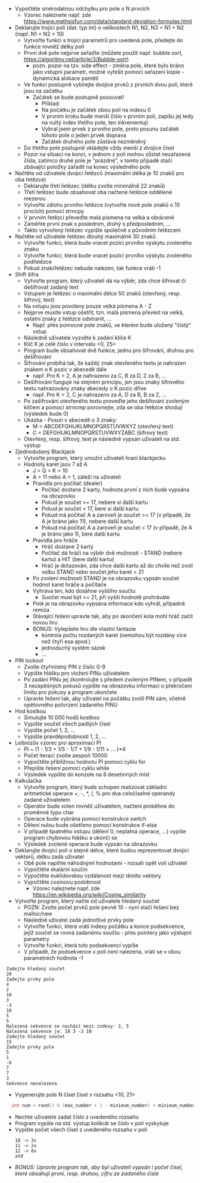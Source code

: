 - Vypočtěte směrodatnou odchylku pro pole o N prvcích
    - Vzorec naleznete např. zde https://www.mathsisfun.com/data/standard-deviation-formulas.html
- Deklarujte trojici polí (dat. typ int) o velikostech N1, N2, N3 = N1 + N2 (např. N1 = N2 = 10)
  - Vytvořte funkci s trojici parametrů pro uvedená pole, předejte do funkce rovněž délky polí
  - První dvě pole nejprve seřaďte (můžete použít např. bubble sort, https://algoritmy.net/article/3/Bubble-sort)
    - pozn. pozor na tzv. side effect - změna pole, které bylo bráno jako vstupní parametr, možné vyřešit pomocí seřazení kopie - dynamická alokace paměti
  - Ve funkci postupně vybírejte dvojice prvků z prvních dvou polí, které jsou na začátku
    - Začátek se bude postupně posouvat!
        - Příklad:
        - Na počátku je začátek obou polí na indexu 0
        - V prvním kroku bude menší číslo v prvním poli, zapíšu jej tedy na nultý index třetího pole, ten inkrementuji
        - Vybral jsem prvek z prvního pole, proto posunu začátek tohoto pole o jeden prvek doprava
        - Začátek druhého pole zůstává nezměněný
  - Do třetího pole postupně vkládejte vždy menší z dvojice čísel
  - Pozor na situaci na konci, v jednom z polí mohou zůstat nezařazená čísla, zatímco druhé pole je "prázdné", v tomto případě stačí zbávající položky zařadit na konec výsledného pole
- Načtěte od uživatele dvojici řetězců (maximální délka je 10 znaků pro oba řetězce)
  - Deklarujte třetí řetězec (délku zvolte minimálně 22 znaků)
  - Třetí řetězec bude obsahovat oba načtené řetězce oddělené mezerou
  - Vytvořte zálohu prvního řetězce (vytvořte nové pole znaků o 10 prvcích) pomocí strncpy
  - V prvním řetězci převeďte malá písmena na velká a obráceně
  - Zaměňte první znak s posledním, druhý s předposledním, ...
  - Takto vytvořený řetězec vypište společně s původním řetězcem
- Načtěte od uživatele řetězec dlouhý maximálně 30 znaků
  - Vytvořte funkci, která bude vracet pozici prvního výskytu zvoleného znaku
  - Vytvořte funkci, která bude vracet pozici prvního výskytu zvoleného podřetězce
  - Pokud znak/řetězec nebude nalezen, tak funkce vrátí -1
- Shift šifra
  - Vytvořte program, který uživateli dá na výběr, zda chce šifrovat či dešifrovat zadaný text
  - Vstupem je řetězec o maximální délce 50 znaků (otevřený, resp. šifrový, text)
  - Na vstupu jsou povoleny pouze velká písmena A - Z
  - Nejprve musíte vstup ošetřit, tzn. malá písmena převést na velká, ostatní znaky z řetězce odstranit, ...
    - Např. přes pomocné pole znaků, ve kterém bude uložený "čistý" vstup
  - Následně uživatele vyzvěte k zadání klíče K
  - Klíč K je celé číslo v intervalu <0, 25>
  - Program bude obsahovat dvě funkce, jednu pro šifrování, druhou pro dešifrování
  - Šifrování probíhá tak, že každý znak otevřeného textu je nahrazen znakem o K pozic v abecedě dále
    - např. Pro K = 2, A je nahrazeno za C, B za D, Z za B, ...
  - Dešifrování funguje na stejném principu, jen jsou znaky šifrového textu nahrazovány znaky abecedy o K pozic dříve
    - např. Pro K = 2, C je nahrazeno za A, D za B, B za Z, ...
  - Po zašifrování otevřeného textu proveďte jeho dešifování zvoleným klíčem a pomocí *strncmp* porovnejte, zda se oba řetězce shodují (výsledek bude 0)
  - Ukázka - Posun v abecedě o 3 znaky:
    - M = ABCDEFGHIJKLMNOPQRSTUVWXYZ (otevřený text)
    - C = DEFGHIJKLMNOPQRSTUVWXYZABC (šifrový text)
  - Otevřený, resp. šifrový, text je následně vypsán uživateli na std. výstup
- Zjednodušený Blackjack
  - Vytvořte program, který umožní uživateli hraní blackjacku
  - Hodnoty karet jsou 7 až A 
    - J = Q = K = 10 
    - A = 11 nebo A = 1, záleží na uživateli
    - Pravidla pro počítač (dealer)
      - Počítač dostane 2 karty, hodnota první z nich bude vypsána na obrazovku
      - Pokud je součet >= 17, nebere si další kartu
      - Pokud je součet < 17, bere si další kartu
      - Pokud má počítač A a zaroveň je součet >= 17 (v případě, že A je bráno jako 11), nebere další kartu
      - Pokud má počítač A a zaroveň je součet < 17 (v případě, že A je bráno jako 1), bere další kartu
    - Pravidla pro hráče
      - Hráč dostane 2 karty
      - Počítač dá hráči na výběr dvě možnosti - STAND (nebere kartu) a HIT (bere další kartu)
      - Hráč je dotazován, zda chce další kartu až do chvíle než zvolí volbu STAND nebo součet jeho karet > 21
    - Po zvolení možnosti STAND je na obrazovku vypsán součet hodnot karet hráče a počítače
    - Vyhráva ten, kdo dosáhne vyššího součtu
      - Suočet musí být <= 21, při vyšší hodnotě prohráváte
    - Poté je na obrazovku vypsána informace kdo vyhrál, případně remíza
    - Stávající řešení upravte tak, aby po skončení kola mohl hráč začít novou hru
    - BONUS: Vylepšete hru dle vlastní fantazie 
      - kontrola počtu rozdaných karet (nemohou být rozdány více než čtyři esa apod.)
      - jednoduchý systém sázek
      - ...
- PIN lockout
    - Zvolte čtyřmístný PIN z číslic 0-9
    - Vypište hlášku pro vložení PINu uživatelem
    - Po zadání PINu jej zkontrolujte s předem zvoleným PINem, v případě 3 neúspěšných pokusů vypište na obrazovku informaci o překročení limitu pro pokusy a program ukončete
    - Upravte řešení tak, aby uživatel na počátku zvolil PIN sám, včetně opětovného potvrzení zadaného PINU
- Hod kostkou
  - Simulujte 10 000 hodů kostkou
  - Vypište součet všech padlých čísel
  - Vypište počet 1, 2, ...
  - Vypište pravděpodobnosti 1, 2, ...
- Leibnizův vzorec pro aproximaci PI
  - PI ~ (1 - 1/3 + 1/5 - 1/7 + 1/9 - 1/11 + ....)*4
  - Počet iterací zvolte aespoň 10000
  - Vypočtěte přibližnou hodnotu PI pomocí cyklu for
  - Přepište řešení pomocí cyklu while
  - Výsledek vypište do konzole na 8 desetinných míst 
- Kalkulačka
  - Vytvořte program, který bude schopen realizovat základní aritmetické operace +, -, *, /, % pro dva celočíselné operandy zadané uživatelem
  - Operátor bude volen rovněž uživatelem, načtení proběhne do proměnné typu char
  - Operace bude vybrána pomocí konstrukce switch
  - Dělení nulou bude ošetřeno pomocí konstrukce if-else
  - V případě špatného vstupu (dělení 0, neplatná operace, ...) vypíše program chybovou hlášku a ukončí se
  - Výsledek zvolené operace bude vypsán na obrazovku
- Deklarujte dvojici polí o stejné délce, které budou reprezentovat dvojici vektorů, délku zadá uživatel
  - Obě pole naplňte náhodnými hodnotami - rozsah opět volí uživatel
  - Vypočtěte skalární součin
  - Vypočtěte euklidovskou vzdálenost mezi těmito vektory
  - Vypočtěte cosinovu podobnost
    - Vzorec naleznete např. zde https://en.wikipedia.org/wiki/Cosine_similarity
- Vytvořte program, který načte od uživatele hledaný součet
  - POZN: Zvolte počet prvků pole pevně 10 - nyní stačí řešení bez malloc/new
  - Následně uživatel zadá jednotlivé prvky pole
  - Vytvořte funkci, která vrátí indexy počátku a konce podsekvence, jejíž součet se rovná zadanému součtu - přes pointery jako výstupní parametry
  - Vytvořte funkci, která tuto podsekvenci vypíše
  - V případě, že podsekvence v poli není nalezena, vrátí se v obou parametrech hodnota -1
<!-- Zadejte délku pole a hledaný součet
8
20  -->
<!-- Zadejte délku pole a hledaný součet
6
15  -->
~~~
Zadejte hledaný součet
20
Zadejte prvky pole
4
2
10 
3
-3 
10 
5
5
Nalezená sekvence se nachází mezi indexy: 2, 5
Nalezená sekvence je: 10 3 -3 10 
Zadejte hledaný součet
15
Zadejte prvky pole
5
1
-6 
7
7
3
Sekvence nenalezena
~~~
- Vygenerujte pole N čísel čísel v rozsahu <10, 21>
~~~C
  int num = rand() % (max_number + 1 - minimum_number) + minimum_number;
~~~
<!-- Délku N volí uživatel  -->
- Nechte uživatele zadat číslo z uvedeného rozsahu
- Program vypíše na std. výstup kolikrát se číslo v poli vyskytuje
- Vypište počet všech čísel z uvedeného rozsahu v poli
  ~~~
  10 -> 3x
  11 -> 2x
  12 -> 8x
  atd 
  ~~~
- *BONUS: Upravte program tak, aby byl uživateli vypsán i počet čísel, které obsahují první, resp. druhou, cifru ze zadaného čísla*
